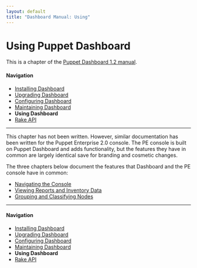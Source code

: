 ```yaml
---
layout: default
title: "Dashboard Manual: Using"
---
```


Using Puppet Dashboard
=====

This is a chapter of the [Puppet Dashboard 1.2 manual](./index.html).

#### Navigation

* [Installing Dashboard](./bootstrapping.html)
* [Upgrading Dashboard](./upgrading.html)
* [Configuring Dashboard](./configuring.html)
* [Maintaining Dashboard](./maintaining.html)
* **Using Dashboard**
* [Rake API](./rake_api.html)

* * *

This chapter has not been written. However, similar documentation has been written for the Puppet Enterprise 2.0 console. The PE console is built on Puppet Dashboard and adds functionality, but the features they have in common are largely identical save for branding and cosmetic changes.

The three chapters below document the features that Dashboard and the PE console have in common:

* [Navigating the Console][c_nav]
* [Viewing Reports and Inventory Data][c_reports]
* [Grouping and Classifying Nodes][c_class]

[c_nav]: /pe/latest/console_navigating.html
[c_reports]: /pe/latest/console_reports.html
[c_class]: /pe/latest/console_classes_groups.html


* * *

#### Navigation

* [Installing Dashboard](./bootstrapping.html)
* [Upgrading Dashboard](./upgrading.html)
* [Configuring Dashboard](./configuring.html)
* [Maintaining Dashboard](./maintaining.html)
* **Using Dashboard**
* [Rake API](./rake_api.html)
